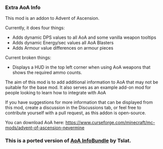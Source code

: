 ### Extra AoA Info ###
This mod is an addon to Advent of Ascension.

Currently, it does four things:
* Adds dynamic DPS values to all AoA and some vanilla weapon tooltips
* Adds dynamic Energy/sec values all AoA Blasters
* Adds Armour value differences on armour pieces

Current broken things:
* Displays a HUD in the top left corner when using AoA weapons that shows the required ammo counts.

The aim of this mod is to add additional information to AoA that may not be suitable for the base mod.
It also serves as an example add-on mod for people looking to learn how to integrate with AoA

If you have suggestions for more information that can be displayed from this mod, create a discussion in the Discussions tab, or feel free to contribute yourself with a pull request, as this addon is open-source.

You can download AoA here:
https://www.curseforge.com/minecraft/mc-mods/advent-of-ascension-nevermine

### This is a ported version of [AoA InfoBundle](https://github.com/Tslat/AoA-InfoBundle) by Tslat.
